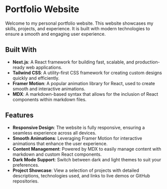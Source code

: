# Portfolio Website

Welcome to my personal portfolio website. This website showcases my skills, projects, and experience. It is built with modern technologies to ensure a smooth and engaging user experience.

## Built With

- **Next.js**: A React framework for building fast, scalable, and production-ready web applications.
- **Tailwind CSS**: A utility-first CSS framework for creating custom designs quickly and efficiently.
- **Framer Motion**: A popular animation library for React, used to create smooth and interactive animations.
- **MDX**: A markdown-based syntax that allows for the inclusion of React components within markdown files.

## Features

- **Responsive Design**: The website is fully responsive, ensuring a seamless experience across all devices.
- **Smooth Animations**: Leveraging Framer Motion for interactive animations that enhance the user experience.
- **Content Management**: Powered by MDX to easily manage content with markdown and custom React components.
- **Dark Mode Support**: Switch between dark and light themes to suit your preferences.
- **Project Showcase**: View a selection of projects with detailed descriptions, technologies used, and links to live demos or GitHub repositories.


